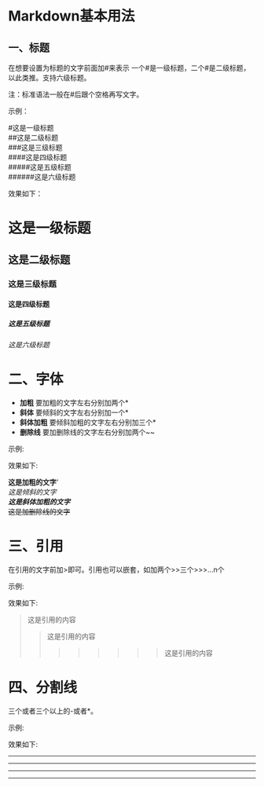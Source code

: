 # Markdown基本用法

## 一、标题

在想要设置为标题的文字前面加#来表示
一个#是一级标题，二个#是二级标题，以此类推。支持六级标题。

注：标准语法一般在#后跟个空格再写文字。

示例：

#这是一级标题</br>
##这是二级标题</br>
###这是三级标题</br>
####这是四级标题</br>
#####这是五级标题</br>
######这是六级标题</br>

效果如下：

# 这是一级标题

## 这是二级标题

### 这是三级标题

#### 这是四级标题

##### 这是五级标题

###### 这是六级标题

# 二、字体

- **加粗**
要加粗的文字左右分别加两个*
- **斜体**
要倾斜的文字左右分别加一个*
- **斜体加粗**
要倾斜加粗的文字左右分别加三个*
- **删除线**
要加删除线的文字左右分别加两个~~

示例:

效果如下:

**这是加粗的文字**'</br>
*这是倾斜的文字*</br>
***这是斜体加粗的文字***</br>
~~这是加删除线的文字~~</br>

# 三、引用

在引用的文字前加>即可。引用也可以嵌套，如加两个>>三个>>>...n个

示例:

效果如下:
>这是引用的内容
>>这是引用的内容
>>>>>>>>这是引用的内容

# 四、分割线

三个或者三个以上的-或者*。

示例:

效果如下:

---
----
***
****
